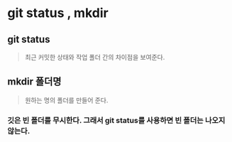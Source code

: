 # git status , mkdir

## git status
>최근 커밋한 상태와 작업 폴더 간의 차이점을 보여준다.

## mkdir 폴더명
> 원하는 명의 폴더를 만들어 준다.

### 깃은 빈 폴더를 무시한다. 그래서 git status를 사용하면 빈 폴더는 나오지 않는다. 

